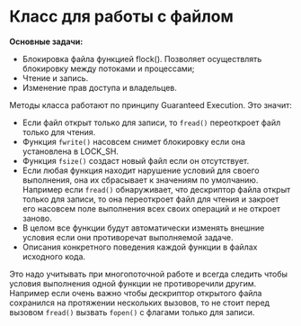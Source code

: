# Класс для работы с файлом

**Основные задачи:**
 - Блокировка файла функцией flock(). Позволяет осуществлять блокировку между потоками и процессами;
 - Чтение и запись.
 - Изменение прав доступа и владельцев.

Методы класса работают по принципу Guaranteed Execution. Это значит:

- Если файл открыт только для записи, то `fread()` переоткроет файл только для чтения. 
- Функция `fwrite()` насовсем снимет блокировку если она установлена в LOCK_SH.
- Функция `fsize()` создаст новый файл если он отсутствует.
- Если любая функция находит нарушение условий для своего выполнения, она их сбрасывает к значениям по умолчанию. Например если `fread()` обнаруживает, что дескриптор файла открыт только для записи, то она переоткроет файл для чтения и закроет его насовсем поле выполнения всех своих операций и не откроет заново.
- В целом все функции будут автоматически изменять внешние условия если они противоречат выполняемой задаче.
- Описания конкретного поведения каждой функции в файлах исходного кода.

Это надо учитывать при многопоточной работе и всегда следить чтобы условия выполнения одной функции не противоречили другим. 
Например если очень важно чтобы дескриптор открытого файла сохранился на протяжении нескольких вызовов, то не стоит перед вызовом `fread()` вызвать `fopen()` с флагами только для записи.